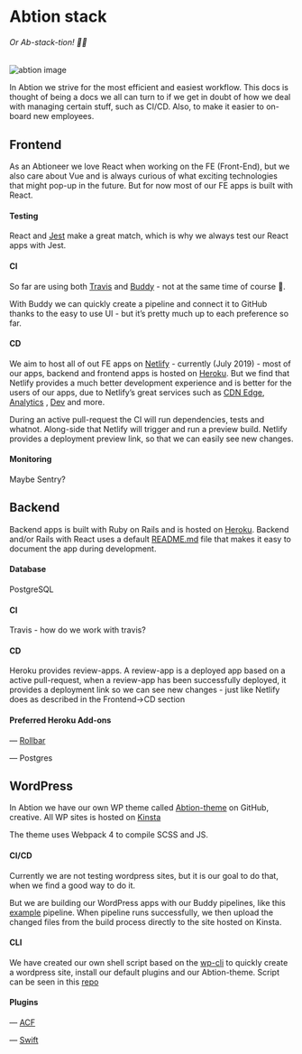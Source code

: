# Abtion stack
###### Or Ab-*stack*-tion!  🤦‍♂️
![abtion image](https://media.giphy.com/media/ZVik7pBtu9dNS/giphy.gif)


In Abtion we strive for the most efficient and easiest workflow.
This docs is thought of being a docs we all can turn to if we get in doubt of how we deal with managing certain stuff, such as CI/CD.
Also, to make it easier to on-board new employees.


## Frontend
As an Abtioneer we love React when working on the FE (Front-End), but we also care about Vue and is always curious of what exciting technologies that might pop-up in the future. But for now most of our FE apps is built with React.

#### Testing
React and [Jest](https://jestjs.io/) make a great match, which is why we always test our React apps with Jest.

#### CI
So far are using both [Travis](https://travis-ci.org/) and [Buddy](https://buddy.works/) - not at the same time of course  💩. 

With Buddy we can quickly create a pipeline and connect it to GitHub thanks to the easy to use UI - but it’s pretty much up to each preference so far.

#### CD
We aim to host all of out FE apps on [Netlify](https://www.netlify.com/) - currently (July 2019) - most of our apps, backend and frontend apps is hosted on [Heroku](https://heroku.com/). But we find that Netlify provides a much better development experience and is better for the users of our apps, due to Netlify’s great services such as [CDN Edge](https://www.netlify.com/products/edge/), [Analytics](https://www.netlify.com/products/analytics/) , [Dev](https://www.netlify.com/products/dev/) and more.

During an active pull-request the CI will run dependencies, tests and whatnot. Along-side that Netlify will trigger and run a preview build. Netlify provides a deployment preview link, so that we can easily see new changes.

#### Monitoring
Maybe Sentry?

## Backend
Backend apps is built with Ruby on Rails and is hosted on [Heroku](https://heroku.com). Backend and/or Rails with React uses a default [README.md](https://github.com/abtion/guidelines/blob/master/standard_readme.md#name-of-the-third-party) file that makes it easy to document the app during development.

#### Database
PostgreSQL

#### CI
Travis - how do we work with travis?

#### CD
Heroku provides review-apps. A review-app is a deployed app based on a active pull-request,
when a review-app has been successfully deployed, it provides a deployment link so we can see new changes - just like Netlify does as described in the Frontend->CD section

#### Preferred Heroku Add-ons
— [Rollbar](https://rollbar.com)

— Postgres

## WordPress
In Abtion we have our own WP theme called [Abtion-theme](https://github.com/abtion/abtion-theme) on GitHub, creative. All WP sites is hosted on [Kinsta](https://kinsta.com/)

The theme uses Webpack 4 to compile SCSS and JS.

#### CI/CD
Currently we are not testing wordpress sites, but it is our goal to do that, when we find a good way to do it.

But we are building our WordPress apps with our Buddy pipelines, like this [example](https://app.buddy.works/abtion/abtion-theme/pipelines) pipeline. 
When pipeline runs successfully, we then upload the changed files from the build process directly to the site hosted on Kinsta.

#### CLI
We have created our own shell script based on the [wp-cli](https://wp-cli.org/) to quickly create a wordpress site, install our default plugins and our Abtion-theme. Script can be seen in this [repo](https://github.com/abtion/Wordpress-Scaffolding)

#### Plugins
— [ACF](https://www.advancedcustomfields.com/)

— [Swift](https://swiftperformance.io/)


